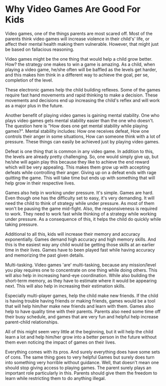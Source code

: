 # Why Video Games Are Good For Kids

Video games, one of the things parents are most scared off. Most of the parents think video games will increase violence in their child's' life, or affect their mental health making them vulnerable. However, that might just be based on fallacious reasoning.

Video games might be the one thing that would help a child grow better. How? the strategy one makes to win a game is amazing. As a child, when playing a video game, he/she often will be baffled as the levels get harder, and this makes him think in a different way to achieve the goal, per se, completion of the level.

These electronic games help the child building reflexes. Some of the games require fast hand movements and rapid thinking to make a decision. These movements and decisions end up increasing the child's reflex and will work as a major plus in the future.

Another benefit of playing video games is gaining mental stability. One who plays video games gets mental stability easier than the one who doesn't. The question here is "How does one get mental stability while playing games?". Mental stability includes: How one receives defeat, How one controls their anger in some situations, How can someone think with a lot of pressure. These things can easily be achieved just by playing video games. 

Defeat is one thing that is common in any video game. In addition to this, the levels are already pretty challenging. So, one would simply give up, but he/she will again play this because they like to achieve the end reward which will be very appealing. This makes them grow up with accepting defeats while controlling their anger. Giving up on a defeat ends with rage quitting the game. This will take time but ends up with something that will help grow in their respective lives.

Games also help in working under pressure. It's simple. Games are hard. Even though one has the difficulty set to easy, it's very demanding. It will need the child to think of strategy while under pressure. As most of them won't be pausing the game mid-fight.
Also, the responsiveness is required to work. They need to work fast while thinking of a strategy while working under pressure. As a consequence of this, it helps the child do quickly while taking pressure.

Additional to all this, kids will increase their memory and accuracy exponentially. Games demand high accuracy and high memory skills. And this is the easiest way any child would be getting those skills at an earlier time in their lives. Games have to been played fast while having accuracy and memorizing the past given details. 

Multi-tasking. Video games 'are' multi-tasking, because any mission/level you play requires one to concentrate on one thing while doing others. This will also help in increasing hand-eye coordination. While also building the short-term memory, as they have to estimate where it would be appearing next. This will also help in increasing their estimation skills.

Especially multi-player games, help the child make new friends. If the child is having trouble having friends or making friends, games would be a tool that will help him/her make new friends and learn with them. Games also help to have quality time with their parents. Parents also need some time off their busy schedule, and games that are very fun and helpful help increase parent-child relationships.

All of this might seem very little at the beginning, but it will help the child learn a lot and help him/her grow into a better person in the future without them even noticing the impact of games on their lives.

Everything comes with its pros. And surely everything does have some sets of cons. The same thing goes to very helpful Games but surely does turn into something very horrible without guidance. Well, that doesn't mean one should stop giving access to playing games. The parent surely plays an important role particularly in this. Parents should give them the freedom to learn while restricting them to do anything illegal.

